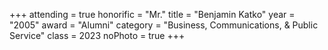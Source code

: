 +++
attending = true
honorific = "Mr."
title     = "Benjamin Katko"
year      = "2005"
award     = "Alumni"
category  = "Business, Communications, & Public Service"
class     = 2023
noPhoto   = true
+++